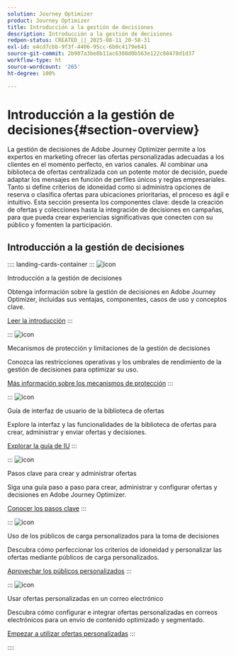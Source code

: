 ```yaml
---
solution: Journey Optimizer
product: Journey Optimizer
title: Introducción a la gestión de decisiones
description: Introducción a la gestión de decisiones
redpen-status: CREATED_||_2025-08-11_20-58-31
exl-id: e4cd7cbb-9f3f-4406-95cc-6b0c4179e641
source-git-commit: 2b907a3be8b11ac6308d0b563e122c88478d1d37
workflow-type: ht
source-wordcount: '265'
ht-degree: 100%

---
```


# Introducción a la gestión de decisiones{#section-overview}

La gestión de decisiones de Adobe Journey Optimizer permite a los expertos en marketing ofrecer las ofertas personalizadas adecuadas a los clientes en el momento perfecto, en varios canales. Al combinar una biblioteca de ofertas centralizada con un potente motor de decisión, puede adaptar los mensajes en función de perfiles únicos y reglas empresariales. Tanto si define criterios de idoneidad como si administra opciones de reserva o clasifica ofertas para ubicaciones prioritarias, el proceso es ágil e intuitivo. Esta sección presenta los componentes clave: desde la creación de ofertas y colecciones hasta la integración de decisiones en campañas, para que pueda crear experiencias significativas que conecten con su público y fomenten la participación.

## Introducción a la gestión de decisiones

:::: landing-cards-container
:::
![icon](https://cdn.experienceleague.adobe.com/icons/book.svg)

Introducción a la gestión de decisiones

Obtenga información sobre la gestión de decisiones en Adobe Journey Optimizer, incluidas sus ventajas, componentes, casos de uso y conceptos clave.

[Leer la introducción](../using/offers/get-started/starting-offer-decisioning.md)
:::

:::
![icon](https://cdn.experienceleague.adobe.com/icons/shield-halved.svg)

Mecanismos de protección y limitaciones de la gestión de decisiones

Conozca las restricciones operativas y los umbrales de rendimiento de la gestión de decisiones para optimizar su uso.

[Más información sobre los mecanismos de protección](../using/offers/decision-management-guardrails.md)
:::

:::
![icon](https://cdn.experienceleague.adobe.com/icons/gear.svg)

Guía de interfaz de usuario de la biblioteca de ofertas

Explore la interfaz y las funcionalidades de la biblioteca de ofertas para crear, administrar y enviar ofertas y decisiones.

[Explorar la guía de IU](../using/offers/get-started/user-interface.md)
:::

:::
![icon](https://cdn.experienceleague.adobe.com/icons/list-check.svg)

Pasos clave para crear y administrar ofertas

Siga una guía paso a paso para crear, administrar y configurar ofertas y decisiones en Adobe Journey Optimizer.

[Conocer los pasos clave](../using/offers/offer-library/key-steps.md)
:::

:::
![icon](https://cdn.experienceleague.adobe.com/icons/bullseye.svg)

Uso de los públicos de carga personalizados para la toma de decisiones

Descubra cómo perfeccionar los criterios de idoneidad y personalizar las ofertas mediante públicos de carga personalizados.

[Aprovechar los públicos personalizados](../using/offers/custom-upload-decisioning.md)
:::

:::
![icon](https://cdn.experienceleague.adobe.com/icons/circle-play.svg)

Usar ofertas personalizadas en un correo electrónico

Descubra cómo configurar e integrar ofertas personalizadas en correos electrónicos para un envío de contenido optimizado y segmentado.

[Empezar a utilizar ofertas personalizadas](../using/offers/offers-e2e.md)
:::

::::
